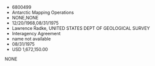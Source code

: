 * 6800499
* Antarctic Mapping Operations
* NONE,NONE
* 12/20/1968,08/31/1975
* Lawrence Radke, UNITED STATES DEPT OF GEOLOGICAL SURVEY
* Interagency Agreement
* name not available
* 08/31/1975
* USD 1,672,150.00

NONE